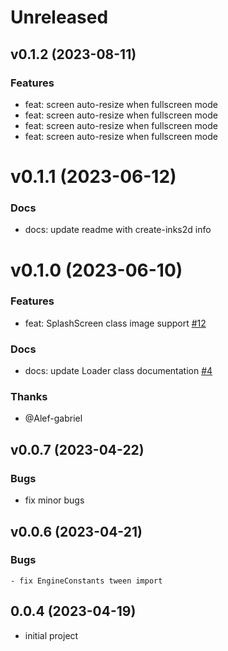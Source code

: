 # Unreleased

## v0.1.2 (2023-08-11)

### Features

- feat: screen auto-resize when fullscreen mode
- feat: screen auto-resize when fullscreen mode
- feat: screen auto-resize when fullscreen mode
- feat: screen auto-resize when fullscreen mode

# v0.1.1 (2023-06-12)

### Docs

- docs: update readme with create-inks2d info

# v0.1.0 (2023-06-10)

### Features

- feat: SplashScreen class image support [#12](https://github.com/inkasadev/inks2d/issues/12)

### Docs

- docs: update Loader class documentation [#4](https://github.com/inkasadev/inks2d/issues/4)

### Thanks

- @Alef-gabriel

## v0.0.7 (2023-04-22)

### Bugs

- fix minor bugs

## v0.0.6 (2023-04-21)

### Bugs
    - fix EngineConstants tween import

## 0.0.4 (2023-04-19)

- initial project

